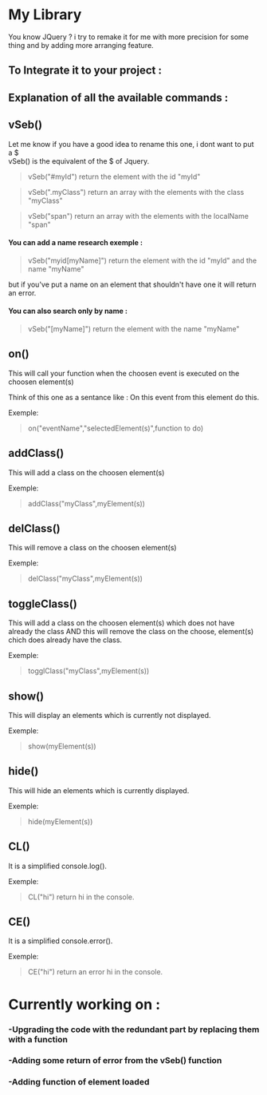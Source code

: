 # My Library
 You know JQuery ? i try to remake it for me with more precision for some thing and by adding more arranging feature.

## To Integrate it to your project :
<script src="https://devwebaupif.000webhostapp.com/Projets/MyLibrary/myLibrary.js"></script>

## Explanation of all the available commands :



## vSeb()
Let me know if you have a good idea to rename this one, i dont want to put a $  
vSeb() is the equivalent of the $ of Jquery.

> vSeb("#myId") 
return the element with the id "myId"

> vSeb(".myClass")
return an array with the elements with the class "myClass"

> vSeb("span")
return an array with the elements with the localName "span"

#### You can add a name research exemple :

> vSeb("myid[myName]")
return the element with the id "myId" and the name "myName"

but if you've put a name on an element that shouldn't have one it will return an error.

#### You can also search only by name :

> vSeb("[myName]")
return the element with the name "myName"



## on()

This will call your function when the choosen event is executed on the choosen element(s)

Think of this one as a sentance like :
On this event from this element do this.

Exemple:
> on("eventName","selectedElement(s)",function to do)



## addClass()

This will add a class on the choosen element(s)

Exemple:
> addClass("myClass",myElement(s))



## delClass()

This will remove a class on the choosen element(s)

Exemple:
> delClass("myClass",myElement(s))


## toggleClass()

This will add a class on the choosen element(s) which does not have already the class 
AND this will remove the class on the choose, element(s) chich does already have the class.

Exemple:
> togglClass("myClass",myElement(s))



## show()

This will display an elements which is currently not displayed.

Exemple:
> show(myElement(s))



## hide()

This will hide an elements which is currently displayed.

Exemple:
> hide(myElement(s))



## CL()

It is a simplified console.log().

Exemple:
> CL("hi")
return hi in the console.



## CE()

It is a simplified console.error().

Exemple:
> CE("hi")
return an error hi in the console.


# Currently working on :

### -Upgrading the code with the redundant part by replacing them with a function
### -Adding some return of error from the vSeb() function
### -Adding function of element loaded
